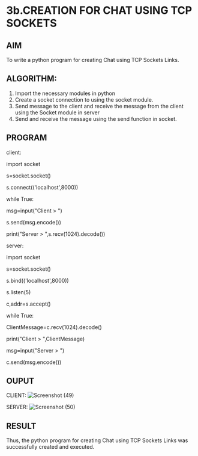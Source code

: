 # 3b.CREATION FOR CHAT USING TCP SOCKETS
## AIM
To write a python program for creating Chat using TCP Sockets Links.
## ALGORITHM:
1. Import the necessary modules in python
2. Create a socket connection to using the socket module.
3. Send message to the client and receive the message from the client using the Socket module in
 server
4. Send and receive the message using the send function in socket.
## PROGRAM
 client:
 
 import socket 
 
s=socket.socket() 

s.connect(('localhost',8000)) 

while True:

msg=input("Client > ") 

s.send(msg.encode()) 

print("Server > ",s.recv(1024).decode())

 server:
 
 import socket 
 
s=socket.socket() 

s.bind(('localhost',8000)) 

s.listen(5) 

c,addr=s.accept()

while True: 

ClientMessage=c.recv(1024).decode()

print("Client > ",ClientMessage)

msg=input("Server > ") 

c.send(msg.encode())
 
## OUPUT
CLIENT:
![Screenshot (49)](https://github.com/user-attachments/assets/c4b03a78-56f4-4b6a-bf2e-ccd7d6efbde8)


SERVER:
![Screenshot (50)](https://github.com/user-attachments/assets/8ccefd51-de57-4ee9-a006-f93aebbc51f9)



## RESULT
Thus, the python program for creating Chat using TCP Sockets Links was successfully 
created and executed.
